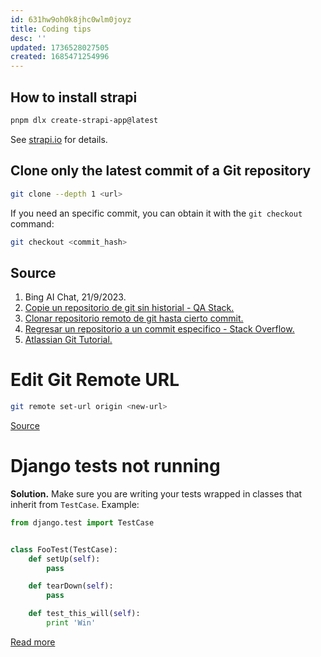 ```yaml
---
id: 631hw9oh0k8jhc0wlm0joyz
title: Coding tips
desc: ''
updated: 1736528027505
created: 1685471254996
---
```


## How to install strapi

```bash
pnpm dlx create-strapi-app@latest
```

See [strapi.io](https://strapi.io) for details.

## Clone only the latest commit of a Git repository

```bash
git clone --depth 1 <url>
```

If you need an specific commit, you can obtain it with the `git checkout`
command:

```bash
git checkout <commit_hash>
```

## Source

1. Bing AI Chat, 21/9/2023.
2. [Copie un repositorio de git sin historial - QA Stack.](https://qastack.mx/programming/29368837/copy-a-git-repo-without-history)
3. [Clonar repositorio remoto de git hasta cierto commit.](https://es.stackoverflow.com/questions/91014/clonar-repositorio-remoto-de-git-hasta-cierto-commit)
4. [Regresar un repositorio a un commit especifico - Stack Overflow.](https://es.stackoverflow.com/questions/1458/regresar-un-repositorio-a-un-commit-especifico)
5. [Atlassian Git Tutorial.](https://www.atlassian.com/es/git/tutorials/setting-up-a-repository/git-clone)

# Edit Git Remote URL

```bash
git remote set-url origin <new-url>

```

[Source](https://chat.openai.com/share/5bbfc058-d6be-4ec8-b03f-be8df3619c37)

# Django tests not running

__Solution.__ Make sure you are writing your tests wrapped in classes that inherit from `TestCase`. Example:

```python
from django.test import TestCase


class FooTest(TestCase):
    def setUp(self):
        pass

    def tearDown(self):
        pass

    def test_this_will(self):
        print 'Win'
```

[Read more](https://stackoverflow.com/questions/2037364/django-test-runner-not-finding-tests)
